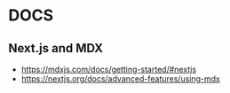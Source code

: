 # DOCS

## Next.js and MDX

-   https://mdxjs.com/docs/getting-started/#nextjs
-   https://nextjs.org/docs/advanced-features/using-mdx
